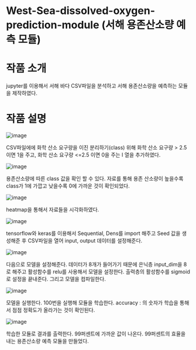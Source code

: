 # West-Sea-dissolved-oxygen-prediction-module (서해 용존산소량 예측 모듈)

# 작품 소개
jupyter를 이용해서 서해 바다 CSV파일을 분석하고 서해 용존산소량을 예측하는 모듈을 제작하였다.

# 작품 설명 
![image](https://user-images.githubusercontent.com/67909892/87246406-3448bd00-c488-11ea-803f-567be8f9b139.png)

CSV파일에에 화학 산소 요구량을 이진 분리하기(class) 위해 화학 산소 요구량 > 2.5 이면 1을 주고, 화학 산소 요구량 <=2.5 이면 0을 주는 I 열을 추가하였다.

![image](https://user-images.githubusercontent.com/67909892/87246422-622e0180-c488-11ea-93b5-15c626efa053.png)

용존산소량에 따른 class 값을 확인 할 수 있다. 자료를 통해 용존 산소량이 높을수록 class가 1에 가깝고 낮을수록 0에 가까운 것이 확인되었다.

![image](https://user-images.githubusercontent.com/67909892/87246427-75d96800-c488-11ea-8cf4-60e1bf73e875.png)

heatmap을 통해서 자료들을 시각화하였다.

![image](https://user-images.githubusercontent.com/67909892/87246439-8ab5fb80-c488-11ea-8532-1915db90c541.png)

tensorflow와 keras를 이용해서 Sequential, Dens를 import 해주고 Seed 값을 생성해준 후 CSV파일을 열어 input, output 데이터를 설정해준다.

![image](https://user-images.githubusercontent.com/67909892/87246452-9acddb00-c488-11ea-8a18-f08b718e87f7.png)

다음으로 모델을 설정해준다. 데이터가 8개가 들어가기 때문에 은닉층 input_dim을 8로 해주고 활성함수를 relu를 사용해서 모델을 설정한다. 출력층의 활성함수를 sigmoid로 설정을 끝내준다.
그리고 모델을 컴파일한다.

![image](https://user-images.githubusercontent.com/67909892/87246470-acaf7e00-c488-11ea-8f88-9462a7dbfc95.png)

모델을 실행한다. 100번을 실행해 모듈을 학습한다. accuracy : 의 숫자가 학습을 통해서 점점 정확도가 올라가는 것이 확인된다.

![image](https://user-images.githubusercontent.com/67909892/87246484-bc2ec700-c488-11ea-8ab0-4537747c5749.png)

학습한 모듈로 결과를 출력한다. 99퍼센트에 가까운 값이 나온다. 99퍼센트의 효율을 내는 용존산소량 예측 모듈을 만들었다.
